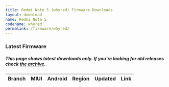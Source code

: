 ```yaml
---
title: Redmi Note 5 (whyred) Firmware Downloads
layout: download
name: Redmi Note 5
codename: whyred
permalink: /firmware/whyred/
---
```


### Latest Firmware
##### This page shows latest downloads only. If you're looking for old releases check [the archive](/archive/firmware/whyred/).

<div class="table-responsive-md" id="table-wrapper">
<table id="firmware" class="compact table table-striped table-hover table-sm">
    <thead class="thead-dark">
        <tr>
            <th>Branch</th>
            <th>MIUI</th>
            <th>Android</th>
            <th>Region</th>
            <th>Updated</th>
            <th>Link</th>
        </tr>
    </thead>
    <script>loadFirmwareDownloads('whyred', 'latest')</script>
</table>
</div>

